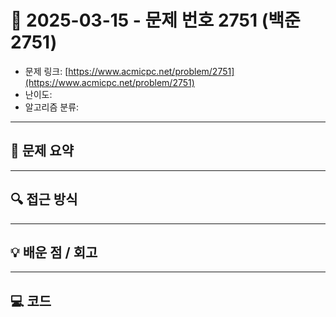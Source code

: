 # 📅 2025-03-15 - 문제 번호 2751 (백준 2751)

<!-- 문제 링크 -->
- 문제 링크: [https://www.acmicpc.net/problem/2751](https://www.acmicpc.net/problem/2751)
- 난이도: 
- 알고리즘 분류: 

---

## 📌 문제 요약 

---

## 🔍 접근 방식 

---

## 💡 배운 점 / 회고 

---

## 💻 코드
